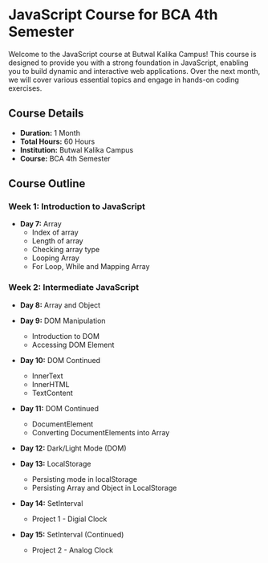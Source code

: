 # JavaScript Course for BCA 4th Semester

Welcome to the JavaScript course at Butwal Kalika Campus! This course is designed to provide you with a strong foundation in JavaScript, enabling you to build dynamic and interactive web applications. Over the next month, we will cover various essential topics and engage in hands-on coding exercises.

## Course Details

- **Duration:** 1 Month
- **Total Hours:** 60 Hours
- **Institution:** Butwal Kalika Campus
- **Course:** BCA 4th Semester

## Course Outline

### Week 1: Introduction to JavaScript

- **Day 7:** Array
  - Index of array
  - Length of array
  - Checking array type
  - Looping Array
  - For Loop, While and Mapping Array

### Week 2: Intermediate JavaScript

- **Day 8:** Array and Object

- **Day 9:** DOM Manipulation
  - Introduction to DOM
  - Accessing DOM Element
- **Day 10:** DOM Continued
  - InnerText
  - InnerHTML
  - TextContent
- **Day 11:** DOM Continued
  - DocumentElement
  - Converting DocumentElements into Array
- **Day 12:** Dark/Light Mode (DOM)
- **Day 13:** LocalStorage
  - Persisting mode in localStorage
  - Persisting Array and Object in LocalStorage
- **Day 14:** SetInterval

  - Project 1 - Digial Clock

- **Day 15:** SetInterval (Continued)
  - Project 2 - Analog Clock
